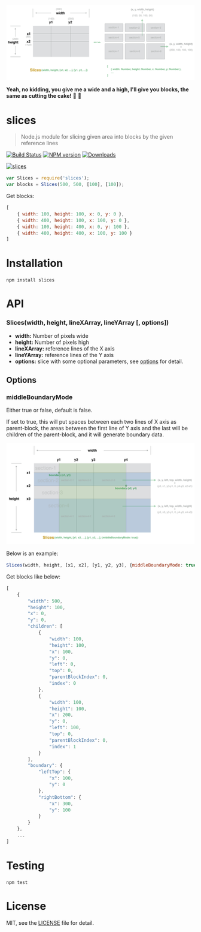 <p style="text-align: center">
    <img src="docs/demonstrate.png" width="887" alt="slices">
</p>

**Yeah, no kidding, you give me a wide and a high, I'll give you blocks, the same as cutting the cake!** :fork_and_knife: :cake:

# slices

> Node.js module for slicing given area into blocks by the given reference lines

[![Build Status](https://travis-ci.org/superRaytin/slices.svg?branch=master)](https://travis-ci.org/superRaytin/slices)
[![NPM version][npm-image]][npm-url]
[![Downloads][downloads-image]][npm-url]

[![slices](https://nodei.co/npm/slices.png)](https://npmjs.org/package/slices)

[npm-url]: https://npmjs.org/package/slices
[downloads-image]: http://img.shields.io/npm/dm/slices.svg
[npm-image]: http://img.shields.io/npm/v/slices.svg

```js
var Slices = require('slices');
var blocks = Slices(500, 500, [100], [100]);
```

Get blocks:

```js
[
    { width: 100, height: 100, x: 0, y: 0 },
    { width: 400, height: 100, x: 100, y: 0 },
    { width: 100, height: 400, x: 0, y: 100 },
    { width: 400, height: 400, x: 100, y: 100 }
]
```

# Installation

```
npm install slices
```

# API

### Slices(width, height, lineXArray, lineYArray [, options])

- **width:** Number of pixels wide
- **height:** Number of pixels high
- **lineXArray:** reference lines of the X axis
- **lineYArray:** reference lines of the Y axis
- **options:** slice with some optional parameters, see [options](#options) for detail.

## Options

### middleBoundaryMode

Either true or false, default is false.

If set to true, this will put spaces between each two lines of X axis as parent-block,
the areas between the first line of Y axis and the last will be children of the parent-block, and it will generate boundary data.

<p style="text-align: center">
    <img src="docs/demonstrate2.png" width="870" alt="slices">
</p>

Below is an example:

```js
Slices(width, height, [x1, x2], [y1, y2, y3], {middleBoundaryMode: true});
```

Get blocks like below:

```js
[
    {
        "width": 500,
        "height": 100,
        "x": 0,
        "y": 0,
        "children": [
            {
                "width": 100,
                "height": 100,
                "x": 100,
                "y": 0,
                "left": 0,
                "top": 0,
                "parentBlockIndex": 0,
                "index": 0
            },
            {
                "width": 100,
                "height": 100,
                "x": 200,
                "y": 0,
                "left": 100,
                "top": 0,
                "parentBlockIndex": 0,
                "index": 1
            }
        ],
        "boundary": {
            "leftTop": {
                "x": 100,
                "y": 0
            },
            "rightBottom": {
                "x": 300,
                "y": 100
            }
        }
    },
    ...
]
```

# Testing

```
npm test
```

# License

MIT, see the [LICENSE](/LICENSE) file for detail.

